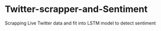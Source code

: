 # Twitter-scrapper-and-Sentiment
Scrapping Live Twitter data and fit into LSTM model to detect sentiment
